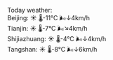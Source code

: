 Today weather:  
Beijing: ☀️   🌡️-11°C 🌬️↓4km/h  
Tianjin: ☀️   🌡️-7°C 🌬️↘4km/h  
Shijiazhuang: ☀️   🌡️-4°C 🌬️↓4km/h  
Tangshan: ☀️   🌡️-8°C 🌬️↓6km/h  
